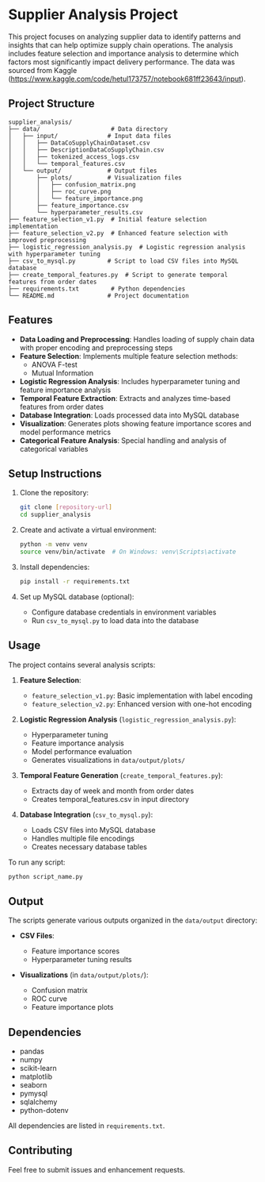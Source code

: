 # Supplier Analysis Project

This project focuses on analyzing supplier data to identify patterns and insights that can help optimize supply chain operations. The analysis includes feature selection and importance analysis to determine which factors most significantly impact delivery performance. The data was sourced from Kaggle (https://www.kaggle.com/code/hetul173757/notebook681ff23643/input).

## Project Structure

```
supplier_analysis/
├── data/                    # Data directory
│   ├── input/              # Input data files
│   │   ├── DataCoSupplyChainDataset.csv
│   │   ├── DescriptionDataCoSupplyChain.csv
│   │   ├── tokenized_access_logs.csv
│   │   └── temporal_features.csv
│   └── output/             # Output files
│       ├── plots/          # Visualization files
│       │   ├── confusion_matrix.png
│       │   ├── roc_curve.png
│       │   └── feature_importance.png
│       ├── feature_importance.csv
│       └── hyperparameter_results.csv
├── feature_selection_v1.py  # Initial feature selection implementation
├── feature_selection_v2.py  # Enhanced feature selection with improved preprocessing
├── logistic_regression_analysis.py  # Logistic regression analysis with hyperparameter tuning
├── csv_to_mysql.py         # Script to load CSV files into MySQL database
├── create_temporal_features.py  # Script to generate temporal features from order dates
├── requirements.txt         # Python dependencies
└── README.md               # Project documentation
```

## Features

- **Data Loading and Preprocessing**: Handles loading of supply chain data with proper encoding and preprocessing steps
- **Feature Selection**: Implements multiple feature selection methods:
  - ANOVA F-test
  - Mutual Information
- **Logistic Regression Analysis**: Includes hyperparameter tuning and feature importance analysis
- **Temporal Feature Extraction**: Extracts and analyzes time-based features from order dates
- **Database Integration**: Loads processed data into MySQL database
- **Visualization**: Generates plots showing feature importance scores and model performance metrics
- **Categorical Feature Analysis**: Special handling and analysis of categorical variables

## Setup Instructions

1. Clone the repository:
   ```bash
   git clone [repository-url]
   cd supplier_analysis
   ```

2. Create and activate a virtual environment:
   ```bash
   python -m venv venv
   source venv/bin/activate  # On Windows: venv\Scripts\activate
   ```

3. Install dependencies:
   ```bash
   pip install -r requirements.txt
   ```

4. Set up MySQL database (optional):
   - Configure database credentials in environment variables
   - Run `csv_to_mysql.py` to load data into the database

## Usage

The project contains several analysis scripts:

1. **Feature Selection**:
   - `feature_selection_v1.py`: Basic implementation with label encoding
   - `feature_selection_v2.py`: Enhanced version with one-hot encoding

2. **Logistic Regression Analysis** (`logistic_regression_analysis.py`):
   - Hyperparameter tuning
   - Feature importance analysis
   - Model performance evaluation
   - Generates visualizations in `data/output/plots/`

3. **Temporal Feature Generation** (`create_temporal_features.py`):
   - Extracts day of week and month from order dates
   - Creates temporal_features.csv in input directory

4. **Database Integration** (`csv_to_mysql.py`):
   - Loads CSV files into MySQL database
   - Handles multiple file encodings
   - Creates necessary database tables

To run any script:
```bash
python script_name.py
```

## Output

The scripts generate various outputs organized in the `data/output` directory:

- **CSV Files**:
  - Feature importance scores
  - Hyperparameter tuning results

- **Visualizations** (in `data/output/plots/`):
  - Confusion matrix
  - ROC curve
  - Feature importance plots

## Dependencies

- pandas
- numpy
- scikit-learn
- matplotlib
- seaborn
- pymysql
- sqlalchemy
- python-dotenv

All dependencies are listed in `requirements.txt`.

## Contributing

Feel free to submit issues and enhancement requests.
